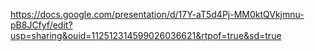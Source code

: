 https://docs.google.com/presentation/d/17Y-aT5d4Pj-MM0ktQVkjmnu-pB8JCfyf/edit?usp=sharing&ouid=112512314599026036621&rtpof=true&sd=true
